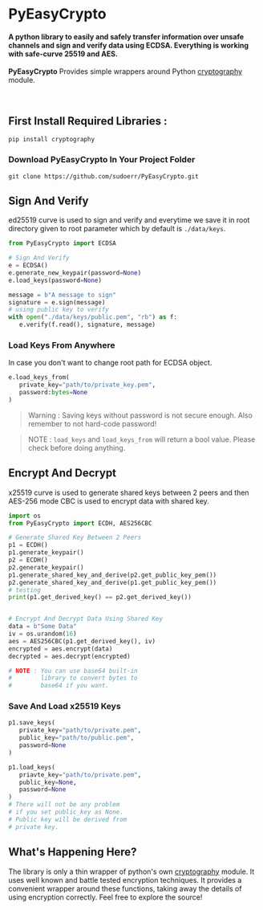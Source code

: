  # PyEasyCrypto
 
#### A python library to easily and safely transfer information over unsafe channels and sign and verify data using ECDSA. Everything is working with safe-curve 25519 and AES.
**PyEasyCrypto** Provides simple wrappers around Python [cryptography](https://cryptography.io/en/latest/) module.

<br>

## First Install Required Libraries :
```shell
pip install cryptography
```
### Download PyEasyCrypto In Your Project Folder
```shell
git clone https://github.com/sudoerr/PyEasyCrypto.git
```

## Sign And Verify
ed25519 curve is used to sign and verify and everytime we save it in root directory given to root parameter which by default is ```./data/keys```.

 ```python
 from PyEasyCrypto import ECDSA

 # Sign And Verify
 e = ECDSA()
 e.generate_new_keypair(password=None)
 e.load_keys(password=None)

 message = b"A message to sign"
 signature = e.sign(message)
 # using public key to verify
 with open("./data/keys/public.pem", "rb") as f:
    e.verify(f.read(), signature, message)
 ```

### Load Keys From Anywhere
In case you don't want to change root path for ECDSA object.
```python
e.load_keys_from(
   private_key="path/to/private_key.pem",
   password:bytes=None
)
```
> Warning : Saving keys without password is not secure enough. Also remember to not hard-code password!

> NOTE : ```load_keys``` and ```load_keys_from``` will return a bool value. Please check before doing anything.

## Encrypt And Decrypt
x25519 curve is used to generate shared keys between 2 peers and then AES-256 mode CBC is used to encrypt data with shared key.
```python
import os
from PyEasyCrypto import ECDH, AES256CBC

# Generate Shared Key Between 2 Peers
p1 = ECDH()
p1.generate_keypair()
p2 = ECDH()
p2.generate_keypair()
p1.generate_shared_key_and_derive(p2.get_public_key_pem())
p2.generate_shared_key_and_derive(p1.get_public_key_pem())
# testing
print(p1.get_derived_key() == p2.get_derived_key())


# Encrypt And Decrypt Data Using Shared Key
data = b"Some Data"
iv = os.urandom(16)
aes = AES256CBC(p1.get_derived_key(), iv)
encrypted = aes.encrypt(data)
decrypted = aes.decrypt(encrypted)

# NOTE : You can use base64 built-in 
#        library to convert bytes to
#        base64 if you want.
```
### Save And Load x25519 Keys
```python
p1.save_keys(
   private_key="path/to/private.pem",
   public_key="path/to/public.pem",
   password=None
)

p1.load_keys(
   priavte_key="path/to/private.pem",
   public_key=None,
   password=None
)
# There will not be any problem 
# if you set public_key as None.
# Public key will be derived from
# private key.
```

## What's Happening Here?
The library is only a thin wrapper of python's own [cryptography](https://cryptography.io/en/latest/) module. It uses well known and battle tested encryption techniques. It provides a convenient wrapper around these functions, taking away the details of using encryption correctly. Feel free to explore the source!

